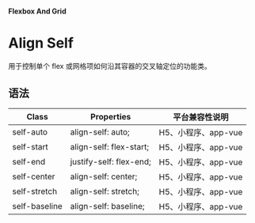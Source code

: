 #### <span class="text-lg text-gray-500 font-normal">Flexbox And Grid</span>

<div class="w-screen"></div>

# Align Self
<a-typography-text>
    用于控制单个 flex 或网格项如何沿其容器的交叉轴定位的功能类。
</a-typography-text>

<CssPrefix />

## 语法
| Class | Properties | 平台兼容性说明
| --- | --- | ---
| <a-link status="success">self-auto</a-link> | <a-link>align-self: auto;</a-link> | H5、小程序、app-vue
| <a-link status="success">self-start</a-link> | <a-link>align-self: flex-start;</a-link> | H5、小程序、app-vue
| <a-link status="success">self-end</a-link> | <a-link>justify-self: flex-end;</a-link> | H5、小程序、app-vue
| <a-link status="success">self-center</a-link> | <a-link>align-self: center;</a-link> | H5、小程序、app-vue
| <a-link status="success">self-stretch</a-link> | <a-link>align-self: stretch;</a-link> | H5、小程序、app-vue
| <a-link status="success">self-baseline</a-link> | <a-link>align-self: baseline;</a-link> | H5、小程序、app-vue